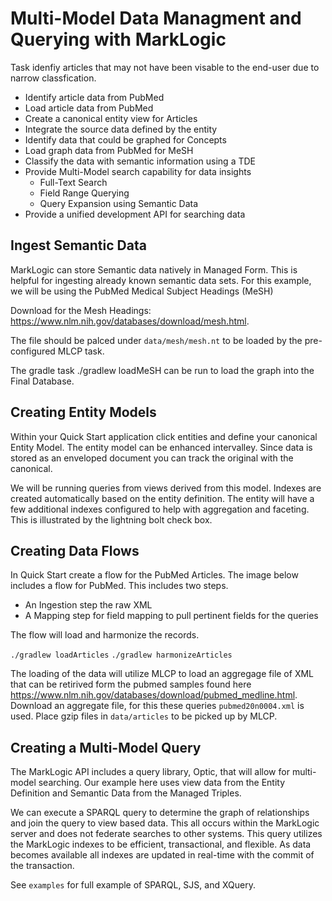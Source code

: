 # Multi-Model Data Managment and Querying with MarkLogic

Task idenfiy articles that may not have been visable to the end-user due to narrow classfication.

* Identify article data from PubMed
* Load article data from PubMed
* Create a canonical entity view for Articles
* Integrate the source data defined by the entity
* Identify data that could be graphed for Concepts
* Load graph data from PubMed for MeSH
* Classify the data with semantic information using a TDE
* Provide Multi-Model search capability for data insights
    * Full-Text Search
    * Field Range Querying
    * Query Expansion using Semantic Data
* Provide a unified development API for searching data

## Ingest Semantic Data

MarkLogic can store Semantic data natively in Managed Form. This is helpful for ingesting already known semantic data sets. For this example, we will be using the PubMed Medical Subject Headings (MeSH)

Download for the Mesh Headings: <https://www.nlm.nih.gov/databases/download/mesh.html>.

The file should be palced under `data/mesh/mesh.nt` to be loaded by the pre-configured MLCP task.

The gradle task ./gradlew loadMeSH can be run to load the graph into the Final Database.

## Creating Entity Models

Within your Quick Start application click entities and define your canonical Entity Model. The entity model can be enhanced intervalley. Since data is stored as an enveloped document you can track the original with the canonical.

We will be running queries from views derived from this model. Indexes are created automatically based on the entity definition. The entity will have a few additional indexes configured to help with aggregation and faceting. This is illustrated by the lightning bolt check box.

## Creating Data Flows

In Quick Start create a flow for the PubMed Articles. The image below includes a flow for PubMed. This includes two steps.

* An Ingestion step the raw XML
* A Mapping step for field mapping to pull pertinent fields for the queries

The flow will load and harmonize the records.

`./gradlew loadArticles`
`./gradlew harmonizeArticles`

The loading of the data will utilize MLCP to load an aggregage file of XML that can be retirived form the pubmed samples found here <https://www.nlm.nih.gov/databases/download/pubmed_medline.html>. Download an aggregate file, for this these queries `pubmed20n0004.xml` is used. Place gzip files in `data/articles` to be picked up by MLCP.

## Creating a Multi-Model Query

The MarkLogic API includes a query library, Optic, that will allow for multi-model searching. Our example here uses view data from the Entity Definition and Semantic Data from the Managed Triples.

We can execute a SPARQL query to determine the graph of relationships and join the query to view based data. This all occurs within the MarkLogic server and does not federate searches to other systems. This query utilizes the MarkLogic indexes to be efficient, transactional, and flexible. As data becomes available all indexes are updated in real-time with the commit of the transaction.

See `examples` for full example of SPARQL, SJS, and XQuery.
